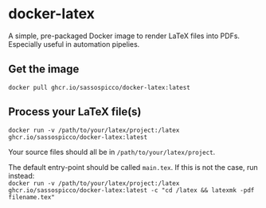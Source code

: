 # docker-latex

A simple, pre-packaged Docker image to render LaTeX files into PDFs.
Especially useful in automation pipelies.

## Get the image
```docker pull ghcr.io/sassospicco/docker-latex:latest```

## Process your LaTeX file(s)
```docker run -v /path/to/your/latex/project:/latex ghcr.io/sassospicco/docker-latex:latest```

Your source files should all be in ```/path/to/your/latex/project```.

The default entry-point should be called ```main.tex```. If this is not the case, run instead:\
```docker run -v /path/to/your/latex/project:/latex ghcr.io/sassospicco/docker-latex:latest -c "cd /latex && latexmk -pdf filename.tex"```
